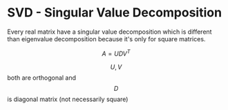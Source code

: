 # SVD - Singular Value Decomposition

Every real matrix have a singular value decomposition which is different than eigenvalue decomposition because it's only for square matrices.&#x20;

$$
A = UDV^T
$$

$$U, V$$both are orthogonal and $$D$$is diagonal matrix (not necessarily square)&#x20;
